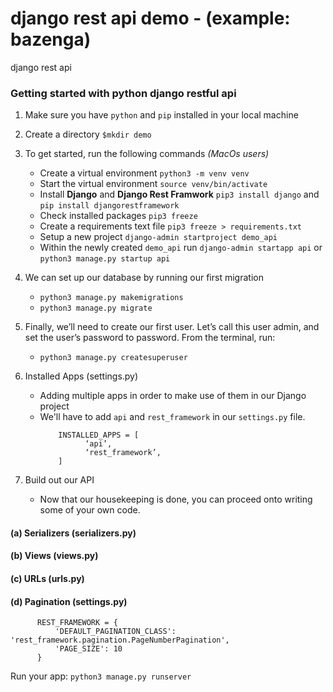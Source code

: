 # django rest api demo - (example: bazenga)
django rest api 

### Getting started with python django restful api
1. Make sure you have `python` and `pip` installed in your local machine
2. Create a directory `$mkdir demo`
4. To get started, run the following commands *(MacOs users)*
    - Create a virtual environment `python3 -m venv venv`
    - Start the virtual environment `source venv/bin/activate`
    - Install **Django** and **Django Rest Framwork** `pip3 install django` and `pip install djangorestframework`
    - Check installed packages `pip3 freeze`
    - Create a requirements text file `pip3 freeze > requirements.txt`
    - Setup a new project `django-admin startproject demo_api`
    - Within the newly created `demo_api` run `django-admin startapp api` or `python3 manage.py startup api`
      
5. We can set up our database by running our first migration
   - `python3 manage.py makemigrations`
   - `python3 manage.py migrate`
   
6. Finally, we’ll need to create our first user. Let’s call this user admin, and set the user’s password to password. From the terminal, run:
   - `python3 manage.py createsuperuser`

7. Installed Apps (settings.py)
   - Adding multiple apps in order to make use of them in our Django project
   - We'll have to add `api` and `rest_framework` in our `settings.py` file.
     ```python:
         INSTALLED_APPS = [
               ‘api’,
               ‘rest_framework’,
         ]
      ```

8. Build out our API
   - Now that our housekeeping is done, you can proceed onto writing some of your own code.

#### (a) Serializers (serializers.py)
#### (b) Views (views.py)
#### (c) URLs (urls.py)
#### (d) Pagination (settings.py)
   ```python:
         REST_FRAMEWORK = {
             'DEFAULT_PAGINATION_CLASS': 'rest_framework.pagination.PageNumberPagination',
             'PAGE_SIZE': 10
         }
   ```

Run your app: `python3 manage.py runserver`
